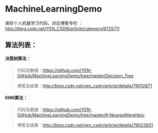 # MachineLearningDemo
保存个人机器学习代码，对应博客专栏 ：http://blog.csdn.net/YEN_CSDN/article/category/6725711

## 算法列表：
#### 决策树算法：
 > 代码及数据：https://github.com/YEN-GitHub/MachineLearningDemo/tree/master/Decision_Tree
 
 > 博客及结果：http://blog.csdn.net/yen_csdn/article/details/79012871
 
 #### KNN算法：
  > 代码及数据：https://github.com/YEN-GitHub/MachineLearningDemo/tree/master/K-NearestNerghbor
 
  > 博客及结果：http://blog.csdn.net/yen_csdn/article/details/79022831
  
  